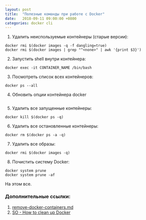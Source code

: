 ```yaml
---
layout: post
title:  "Полезные команды при работе с Docker"
date:   2018-09-11 09:00:00 +0800
categories: docker cli
---
```


1. Удалить неиспользуемые контейнеры (старые версии):
```
docker rmi $(docker images -q -f dangling=true)
docker rmi $(docker images | grep "^<none>" | awk '{print $3}')
```
2. Запустить shell внутри контейнера:
```
docker exec -it CONTAINER_NAME /bin/bash
```
3. Посмотреть список всех контейнеров:
```
docker ps --all
```
4. Обновить опции контейнера docker
```

```
5. Удалить все запущенные контейнеры:
```
docker kill $(docker ps -q)
```
6. Удалить все остановленные контейнеры:
```
docker rm $(docker ps -a -q)
```
7. Удалить все образы:
```
docker rmi $(docker images -q)
```
8. Почистить систему Docker:
```
docker system prune
docker system prune -af
```

На этом все.

### Дополнительные ссылки:
1. [remove-docker-containers.md](https://gist.github.com/ngpestelos/4fc2e31e19f86b9cf10b)
2. [SO - How to clean up Docker](https://stackoverflow.com/questions/45798076/how-to-clean-up-docker)